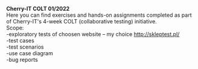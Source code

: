 <b>Cherry-IT COLT 01/2022</b><br>
Here you can find exercises and hands-on assignments completed as part of Cherry-IT's 4-week COLT (collaborative testing) initiative.<br>
Scope:<br>
-exploratory tests of choosen website – my choice http://skleptest.pl/ <br>
-test cases<br>
-test scenarios<br>
-use case diagram<br>
-bug reports<br>
